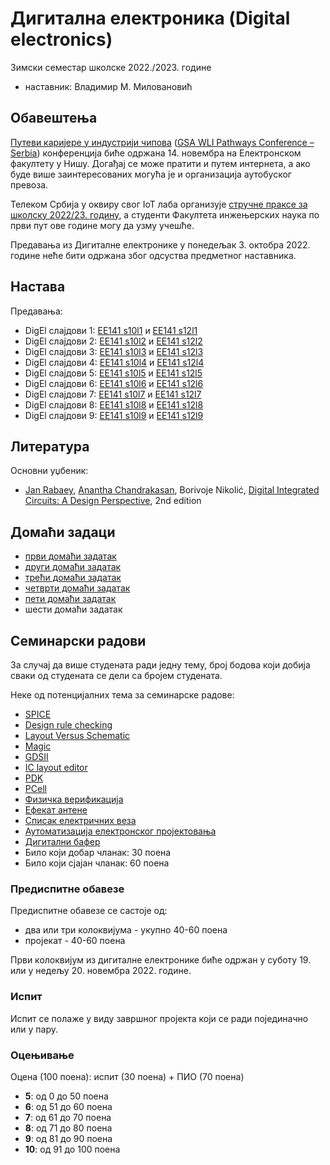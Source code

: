 # Дигитална електроника (Digital electronics)

Зимски семестар школске 2022./2023. године
* наставник: Владимир М. Миловановић

## Обавештења

[Путеви каријере у индустрији чипова](https://www.elfak.ni.ac.rs/informacije/novosti-i-obavestenja/prvi-put-u-evropi-putevi-karijere-u-industriji-cipova-na-elektronskom-fakultetu-u-nisu) ([GSA WLI Pathways Conference – Serbia](https://designthesolution.org/gsa-wli-pathways-conference-serbia)) конференција биће одржана 14. новембра на Електронском факултету у Нишу. Догађај се може пратити и путем интернета, а ако буде више заинтересованих могућа је и организација аутобуског превоза.

Телеком Србија у оквиру свог IoT лаба организује [стручне праксе за школску 2022/23. годину](https://mts.rs/Poslovni/IoT/lab), а студенти Факултета инжењерских наука по први пут ове године могу да узму учешће.

Предавања из Дигиталне електронике у понедељак 3. октобра 2022. године неће бити одржана због одсуства предметног наставника.

## Настава

Предавања:
* DigEl слајдови 1: [EE141 s10l1](http://bwrcs.eecs.berkeley.edu/Classes/icdesign/ee141_s10/Lectures/Lecture1-Intro.pdf) и [EE141 s12l1](https://www.coursehero.com/file/6930410/Lecture1-Intro)
* DigEl слајдови 2: [EE141 s10l2](http://bwrcs.eecs.berkeley.edu/Classes/icdesign/ee141_s10/Lectures/Lecture2-Metrics.pdf) и [EE141 s12l2](https://www.coursehero.com/file/6930411/Lecture2-Metrics-HO2)
* DigEl слајдови 3: [EE141 s10l3](http://bwrcs.eecs.berkeley.edu/Classes/icdesign/ee141_s10/Lectures/Lecture3-DesignRules.pdf) и [EE141 s12l3](https://www.coursehero.com/file/6930412/Lecture3-DesignRules-HO2)
* DigEl слајдови 4: [EE141 s10l4](http://bwrcs.eecs.berkeley.edu/Classes/icdesign/ee141_s10/Lectures/Lecture4-SwitchLogic.pdf) и [EE141 s12l4](https://www.coursehero.com/file/6930413/Lecture4-DRLogic-HO2)
* DigEl слајдови 5: [EE141 s10l5](http://bwrcs.eecs.berkeley.edu/Classes/icdesign/ee141_s10/Lectures/Lecture5-SwitchLogic%20Cntd.pdf) и [EE141 s12l5](https://www.coursehero.com/file/6930414/Lecture5-SwitchLogic-HO2)
* DigEl слајдови 6: [EE141 s10l6](http://bwrcs.eecs.berkeley.edu/Classes/icdesign/ee141_s10/Lectures/Lecture6-ComplexLogic.pdf) и [EE141 s12l6](https://www.coursehero.com/file/6930415/Lecture6-ComplexLogic-HO2)
* DigEl слајдови 7: [EE141 s10l7](http://bwrcs.eecs.berkeley.edu/Classes/icdesign/ee141_s10/Lectures/Lecture7-Wires.pdf) и [EE141 s12l7](https://www.coursehero.com/file/6930416/Lecture7-Wires-HO2)
* DigEl слајдови 8: [EE141 s10l8](http://bwrcs.eecs.berkeley.edu/Classes/icdesign/ee141_s10/Lectures/Lecture8-Wires-Transistors.pdf) и [EE141 s12l8](https://www.coursehero.com/file/6930417/Lecture8-WiresLogic)
* DigEl слајдови 9: [EE141 s10l9](http://bwrcs.eecs.berkeley.edu/Classes/icdesign/ee141_s10/Lectures/Lecture9-Transistors.pdf) и [EE141 s12l9](https://www.coursehero.com/file/6930418/Lecture9-Transistors-HO2)

<!--
* DigEl слајдови 1: [EE141 f12l1](http://bwrcs.eecs.berkeley.edu/Classes/icdesign/ee141_f12/Lectures/Lecture1-Intro_2up.pdf)
* DigEl слајдови 2: [EE141 f12l2](http://bwrcs.eecs.berkeley.edu/Classes/icdesign/ee141_f12/Lectures/Lecture2-IC-Basics_2up.pdf)
* DigEl слајдови 3: [EE141 f12l3](http://bwrcs.eecs.berkeley.edu/Classes/icdesign/ee141_f12/Lectures/Lecture3-Inverter_Metrics_2up.pdf)
* DigEl слајдови 4: [EE141 f12l4](http://bwrcs.eecs.berkeley.edu/Classes/icdesign/ee141_f12/Lectures/Lecture4-Gates_Design_Rules_2up.pdf)
* DigEl слајдови 5: [EE141 f12l5](http://bwrcs.eecs.berkeley.edu/Classes/icdesign/ee141_f12/Lectures/Lecture5-Memory_2up.pdf)
* DigEl слајдови 6: [EE141 f12l6](http://bwrcs.eecs.berkeley.edu/Classes/icdesign/ee141_f12/Lectures/Lecture6-Inverter_Delay_Opt_2up.pdf)
* DigEl слајдови 7: [EE141 f12l7](http://bwrcs.eecs.berkeley.edu/Classes/icdesign/ee141_f12/Lectures/Lecture7-LE_2up.pdf)
* DigEl слајдови 8: [EE141 f12l8](http://bwrcs.eecs.berkeley.edu/Classes/icdesign/ee141_f12/Lectures/Lecture8-Decoder_LE_2up.pdf)
* DigEl слајдови 9: [EE141 f12l9](http://bwrcs.eecs.berkeley.edu/Classes/icdesign/ee141_f12/Lectures/Lecture9-MOS_Transistor_2up.pdf)
-->

## Литература

Основни уџбеник:
* [Jan Rabaey](https://en.wikipedia.org/wiki/Jan_M._Rabaey), [Anantha Chandrakasan](https://en.wikipedia.org/wiki/Anantha_P._Chandrakasan), Borivoje Nikolić, [Digital Integrated Circuits: A Design Perspective](https://evlsi.files.wordpress.com/2014/11/rabaey-digital-integrated-circuits.pdf), 2nd edition

## Домаћи задаци

* [први домаћи задатак](./dz/dz1.md)
* [други домаћи задатак](./dz/dz2.md)
* [трећи домаћи задатак](./dz/dz3.md)
* [четврти домаћи задатак](./dz/dz4.md)
* [пети домаћи задатак](./dz/dz5.md)
* шести домаћи задатак

## Семинарски радови

За случај да више студената ради једну тему, број бодова који добија сваки од студената се дели са бројем студената.

Неке од потенцијалних тема за семинарске радове:
* [SPICE](https://en.wikipedia.org/wiki/SPICE)
* [Design rule checking](https://en.wikipedia.org/wiki/Design_rule_checking)
* [Layout Versus Schematic](https://en.wikipedia.org/wiki/Layout_Versus_Schematic)
* [Magic](https://en.wikipedia.org/wiki/Magic_(software))
* [GDSII](https://en.wikipedia.org/wiki/GDSII)
* [IC layout editor](https://en.wikipedia.org/wiki/IC_layout_editor)
* [PDK](https://en.wikipedia.org/wiki/Process_design_kit)
* [PCell](https://en.wikipedia.org/wiki/PCell)
* [Физичка верификација](https://en.wikipedia.org/wiki/Physical_verification)
* [Ефекат антене](https://en.wikipedia.org/wiki/Antenna_effect)
* [Списак електричних веза](https://en.wikipedia.org/wiki/Netlist)
* [Аутоматизација електронског пројектовања](https://en.wikipedia.org/wiki/Electronic_design_automation)
* [Дигитални бафер](https://en.wikipedia.org/wiki/Digital_buffer)
* Било који добар чланак: 30 поена
* Било који сјајан чланак: 60 поена

<!-- ## Оцењивање -->

<!-- * предиспитне обавезе: 40-60 поена -->
<!-- * испит: 40-60 поена -->

### Предиспитне обавезе

Предиспитне обавезе се састоје од:
* два или три колоквијума - укупно 40-60 поена
* пројекат - 40-60 поена

Први колоквијум из дигиталне електронике биће одржан у суботу 19. или у недељу 20. новембра 2022. године.

### Испит

Испит се полаже у виду завршног пројекта који се ради појединачно или у пару.

### Оцењивање

Оцена (100 поена): испит (30 поена) + ПИО (70 поена)
* **5**: од 0 до 50 поена
* **6**: од 51 до 60 поена
* **7**: од 61 до 70 поена
* **8**: од 71 до 80 поена
* **9**: од 81 до 90 поена
* **10**: од 91 до 100 поена
